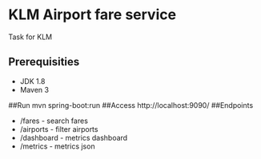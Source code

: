 # KLM Airport fare service
Task for KLM

## Prerequisities
- JDK 1.8
- Maven 3

##Run
mvn spring-boot:run
##Access
http://localhost:9090/
##Endpoints
- /fares - search fares
- /airports - filter airports
- /dashboard - metrics dashboard
- /metrics - metrics json